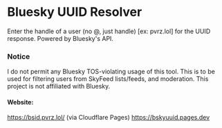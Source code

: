 # Bluesky UUID Resolver
Enter the handle of a user (no @, just handle) [ex: pvrz.lol] for the UUID response.
Powered by Bluesky's API.


### Notice
I do not permit any Bluesky TOS-violating usage of this tool. This is to be used for filtering users from SkyFeed lists/feeds, and moderation.
This project is not affiliated with Bluesky.

#### Website:
https://bsid.pvrz.lol/
(via Cloudflare Pages) https://bskyuuid.pages.dev
